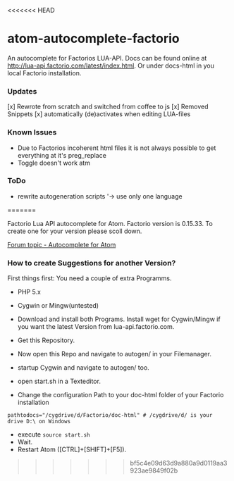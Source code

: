 <<<<<<< HEAD
# atom-autocomplete-factorio

An autocomplete for Factorios LUA-API.
Docs can be found online at http://lua-api.factorio.com/latest/index.html.
Or under docs-html in you local Factorio installation.

### Updates
[x] Rewrote from scratch and switched from coffee to js
[x] Removed Snippets
[x] automatically (de)activates when editing LUA-files

### Known Issues
* Due to Factorios incoherent html files it is not always possible
  to get everything at it's preg_replace
* Toggle doesn't work atm

### ToDo
* rewrite autogeneration scripts
 '-> use only one language

=======

Factorio Lua API autocomplete for Atom.
Factorio version is 0.15.33. To create one for your version please scoll down.

[Forum topic - Autocomplete for Atom](https://forums.factorio.com/viewtopic.php?f=135&t=31456&sid=f324b0d762343de5332f9a132fc5aa08)

### How to create Suggestions for another Version?

First things first:
You need a couple of extra Programms.

+ PHP 5.x
+ Cygwin or Mingw(untested)

+ Download and install both Programs. Install wget for Cygwin/Mingw if you want the latest Version from lua-api.factorio.com.
+ Get this Repository.
+ Now open this Repo and navigate to autogen/ in your Filemanager.
+ startup Cygwin and navigate to autogen/ too.
+ open start.sh in a Texteditor.
+ Change the configuration Path to your doc-html folder of your Factorio installation

```pathtodocs="/cygdrive/d/Factorio/doc-html" # /cygdrive/d/ is your drive D:\ on Windows```

- execute ```source start.sh```
- Wait.
- Restart Atom ([CTRL]+[SHIFT]+[F5]).
>>>>>>> bf5c4e09d63d9a880a9d0119aa3923ae9849f02b
